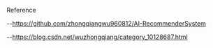 Reference

--https://github.com/zhongqiangwu960812/AI-RecommenderSystem

--https://blog.csdn.net/wuzhongqiang/category_10128687.html

